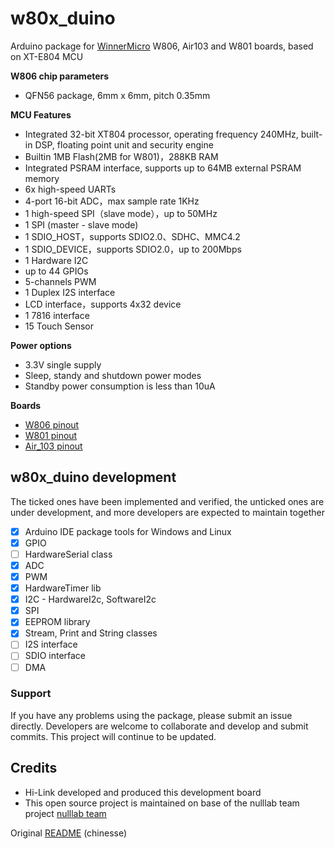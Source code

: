 # w80x_duino
Arduino package for [WinnerMicro](http://www.winnermicro.com/) W806, Air103 and W801 boards, based on XT-E804 MCU

**W806 chip parameters**

- QFN56 package, 6mm x 6mm, pitch 0.35mm

**MCU Features**

- Integrated 32-bit XT804 processor, operating frequency 240MHz, built-in DSP, floating point unit and security engine
- Builtin 1MB Flash(2MB for W801)，288KB RAM
- Integrated PSRAM interface, supports up to 64MB external PSRAM memory
- 6x high-speed UARTs
- 4-port 16-bit ADC，max sample rate 1KHz
- 1 high-speed SPI（slave mode），up to 50MHz
- 1 SPI (master - slave mode)
- 1 SDIO_HOST，supports SDIO2.0、SDHC、MMC4.2
- 1 SDIO_DEVICE，supports SDIO2.0，up to 200Mbps
- 1 Hardware I2C 
- up to 44 GPIOs
- 5-channels PWM
- 1 Duplex I2S interface
- LCD interface，supports 4x32 device
- 1 7816 interface
- 15 Touch Sensor

**Power options**

- 3.3V single supply
- Sleep, standy and shutdown power modes
- Standby power consumption is less than 10uA

**Boards**

- [W806 pinout](doc/W806_pinout.png) 
- [W801 pinout](doc/W801_pinout.png) 
- [Air_103 pinout](doc/Air_103_pinout.png) 

## w80x_duino development
The ticked ones have been implemented and verified, the unticked ones are under development, and more developers are expected to maintain together

- [x] Arduino IDE package tools for Windows and Linux 
- [x] GPIO
- [ ] HardwareSerial class
- [x] ADC
- [x] PWM
- [x] HardwareTimer lib
- [x] I2C - HardwareI2c, SoftwareI2c
- [x] SPI
- [x] EEPROM library
- [x] Stream, Print and String classes
- [ ] I2S interface
- [ ] SDIO interface
- [ ] DMA 

### Support
If you have any problems using the package, please submit an issue directly. Developers are welcome to collaborate and develop and submit commits. This project will continue to be updated.

## Credits
- Hi-Link developed and produced this development board
- This open source project is maintained on base of the nulllab team project [nulllab team](https://github.com/nulllaborg)


Original [README](README_ch.md) (chinesse)

